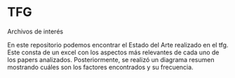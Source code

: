 # TFG
Archivos de interés 


En este repositorio podemos encontrar el Estado del Arte realizado en el tfg. Este consta de un excel con los aspectos más relevantes de cada uno de los papers analizados. Posteriormente, se realizó un diagrama resumen mostrando cuáles son los factores encontrados y su frecuencia.
